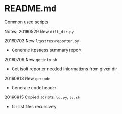# README.md

Common used scripts

Notes:
20190529 
New `diff_dir.py`

20190703
New `ltpstressreporter.py`
- Generate ltpstress summary report

20190709
New `getinfo.sh`
- Get isoft reporter needed informations from given dir

20190813
New `gencode`
- Generate code header

20190815
Copied scripts: `ls.py`, `ls.sh`
- for list files recursively.
